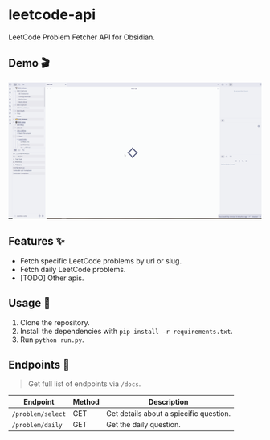 # leetcode-api
LeetCode Problem Fetcher API for Obsidian.

## Demo 🎬

![demo](./demos/demo.gif)

## Features ✨

- Fetch specific LeetCode problems by url or slug.
- Fetch daily LeetCode problems.
- [TODO] Other apis.

## Usage 📝

1. Clone the repository.
2. Install the dependencies with `pip install -r requirements.txt`.
3. Run `python run.py`.


## Endpoints 🚀

> Get full list of endpoints via `/docs`.

| Endpoint          | Method | Description                             |
| ----------------- | ------ | --------------------------------------- |
| `/problem/select` | GET    | Get details about a spiecific question. | 
| `/problem/daily`  | GET    | Get the daily question.                 |
